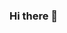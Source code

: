 ### Hi there 👋

<!--
**CoderG01/CoderG01** is a ✨ _special_ ✨ repository because its `README.md` (this file) appears on your GitHub profile.

Here are some ideas to get you started:

- 🔭 I’m currently working on Reactjs ...
- 🌱 I’m currently learning mern stack ...
- 🤔 I’m looking for help with login building...
- 💬 Ask me about ...
- 📫 How to reach me: ...
- 😄 Pronouns: ...
- ⚡ Fun fact: ...
-->

